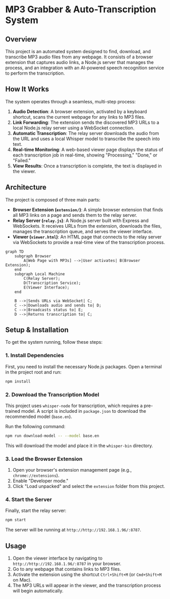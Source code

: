 # MP3 Grabber & Auto-Transcription System

## Overview

This project is an automated system designed to find, download, and transcribe MP3 audio files from any webpage. It consists of a browser extension that captures audio links, a Node.js server that manages the process, and an integration with an AI-powered speech recognition service to perform the transcription.

## How It Works

The system operates through a seamless, multi-step process:

1.  **Audio Detection**: A browser extension, activated by a keyboard shortcut, scans the current webpage for any links to MP3 files.
2.  **Link Forwarding**: The extension sends the discovered MP3 URLs to a local Node.js relay server using a WebSocket connection.
3.  **Automatic Transcription**: The relay server downloads the audio from the URL and uses a local Whisper model to transcribe the speech into text.
4.  **Real-time Monitoring**: A web-based viewer page displays the status of each transcription job in real-time, showing "Processing," "Done," or "Failed."
5.  **View Results**: Once a transcription is complete, the text is displayed in the viewer.

## Architecture

The project is composed of three main parts:

-   **Browser Extension (`extension/`)**: A simple browser extension that finds all MP3 links on a page and sends them to the relay server.
-   **Relay Server (`relay.js`)**: A Node.js server built with Express and WebSockets. It receives URLs from the extension, downloads the files, manages the transcription queue, and serves the viewer interface.
-   **Viewer (`viewer.html`)**: An HTML page that connects to the relay server via WebSockets to provide a real-time view of the transcription process.

```mermaid
graph TD
    subgraph Browser
        A[Web Page with MP3s] -->|User activates| B(Browser Extension);
    end
    subgraph Local Machine
        C(Relay Server);
        D(Transcription Service);
        E(Viewer Interface);
    end

    B -->|Sends URLs via WebSocket| C;
    C -->|Downloads audio and sends to| D;
    C -->|Broadcasts status to| E;
    D -->|Returns transcription to| C;
```

## Setup & Installation

To get the system running, follow these steps:

### 1. Install Dependencies

First, you need to install the necessary Node.js packages. Open a terminal in the project root and run:

```bash
npm install
```

### 2. Download the Transcription Model

This project uses `whisper-node` for transcription, which requires a pre-trained model. A script is included in `package.json` to download the recommended model (`base.en`).

Run the following command:

```bash
npm run download-model -- --model base.en
```

This will download the model and place it in the `whisper-bin` directory.

### 3. Load the Browser Extension

1.  Open your browser's extension management page (e.g., `chrome://extensions`).
2.  Enable "Developer mode."
3.  Click "Load unpacked" and select the `extension` folder from this project.

### 4. Start the Server

Finally, start the relay server:

```bash
npm start
```

The server will be running at `http://http://192.168.1.96/:8787`.

## Usage

1.  Open the viewer interface by navigating to `http://http://192.168.1.96/:8787` in your browser.
2.  Go to any webpage that contains links to MP3 files.
3.  Activate the extension using the shortcut `Ctrl+Shift+M` (or `Cmd+Shift+M` on Mac).
4.  The MP3 URLs will appear in the viewer, and the transcription process will begin automatically. 